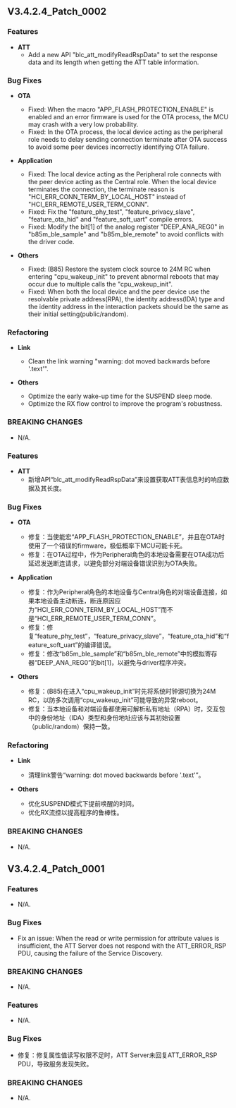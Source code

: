 ## V3.4.2.4_Patch_0002

### Features
* **ATT**
    - Add a new API "blc_att_modifyReadRspData" to set the response data and its length when getting the ATT table information.

### Bug Fixes
* **OTA**
    - Fixed: When the macro "APP_FLASH_PROTECTION_ENABLE" is enabled and an error firmware is used for the OTA process, the MCU may crash with a very low probability.
    - Fixed: In the OTA process, the local device acting as the peripheral role needs to delay sending connection terminate after OTA success to avoid some peer devices incorrectly identifying OTA failure.

* **Application**
    - Fixed: The local device acting as the Peripheral role connects with the peer device acting as the Central role. When the local device terminates the connection, the terminate reason is "HCI_ERR_CONN_TERM_BY_LOCAL_HOST" instead of "HCI_ERR_REMOTE_USER_TERM_CONN".
    - Fixed: Fix the "feature_phy_test", "feature_privacy_slave", "feature_ota_hid" and "feature_soft_uart" compile errors.
    - Fixed: Modify the bit[1] of the analog register "DEEP_ANA_REG0" in "b85m_ble_sample" and "b85m_ble_remote" to avoid conflicts with the driver code.

* **Others**
    - Fixed: (B85) Restore the system clock source to 24M RC when entering "cpu_wakeup_init" to prevent abnormal reboots that may occur due to multiple calls the "cpu_wakeup_init".
    - Fixed: When both the local device and the peer device use the resolvable private address(RPA), the identity address(IDA) type and the identity address in the interaction packets should be the same as their initial setting(public/random).

### Refactoring
* **Link**
    - Clean the link warning "warning: dot moved backwards before '.text'".

* **Others**
    - Optimize the early wake-up time for the SUSPEND sleep mode.
    - Optimize the RX flow control to improve the program's robustness.

### BREAKING CHANGES
* N/A.



### Features
* **ATT**
    - 新增API“blc_att_modifyReadRspData”来设置获取ATT表信息时的响应数据及其长度。

### Bug Fixes
* **OTA**
    - 修复：当使能宏“APP_FLASH_PROTECTION_ENABLE”，并且在OTA时使用了一个错误的firmware，极低概率下MCU可能卡死。
    - 修复：在OTA过程中，作为Peripheral角色的本地设备需要在OTA成功后延迟发送断连请求，以避免部分对端设备错误识别为OTA失败。

* **Application**
    - 修复：作为Peripheral角色的本地设备与Central角色的对端设备连接，如果本地设备主动断连，断连原因应为“HCI_ERR_CONN_TERM_BY_LOCAL_HOST”而不是“HCI_ERR_REMOTE_USER_TERM_CONN”。
    - 修复：修复“feature_phy_test”，“feature_privacy_slave”，“feature_ota_hid”和“feature_soft_uart”的编译错误。
    - 修复：修改“b85m_ble_sample”和“b85m_ble_remote”中的模拟寄存器“DEEP_ANA_REG0”的bit[1]，以避免与driver程序冲突。

* **Others**
    - 修复：(B85)在进入“cpu_wakeup_init”时先将系统时钟源切换为24M RC，以防多次调用“cpu_wakeup_init”可能导致的异常reboot。
    - 修复：当本地设备和对端设备都使用可解析私有地址（RPA）时，交互包中的身份地址（IDA）类型和身份地址应该与其初始设置（public/random）保持一致。

### Refactoring
* **Link**
    - 清理link警告“warning: dot moved backwards before '.text'”。

* **Others**
    - 优化SUSPEND模式下提前唤醒的时间。
    - 优化RX流控以提高程序的鲁棒性。

### BREAKING CHANGES
* N/A.




## V3.4.2.4_Patch_0001

### Features
* N/A.


### Bug Fixes
* Fix an issue: When the read or write permission for attribute values is insufficient, the ATT Server does not respond with the ATT_ERROR_RSP PDU, causing the failure of the Service Discovery.

### BREAKING CHANGES
* N/A.



### Features
* N/A.

### Bug Fixes
* 修复：修复属性值读写权限不足时，ATT Server未回复ATT_ERROR_RSP PDU，导致服务发现失败。


### BREAKING CHANGES
* N/A.
